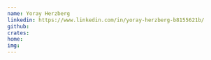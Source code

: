 ```yaml
---
name: Yoray Herzberg
linkedin: https://www.linkedin.com/in/yoray-herzberg-b8155621b/
github:
crates:
home:
img:
---
```


